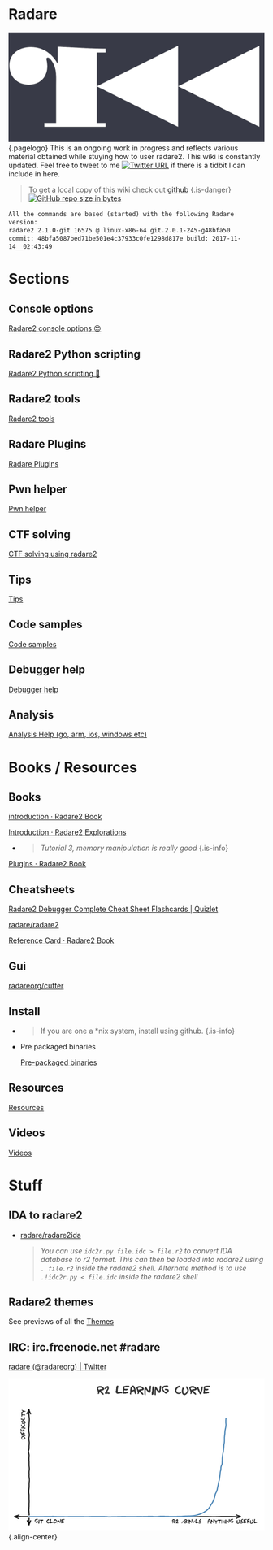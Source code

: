 # Radare
![R 2 Logo 3](/uploads/r-2-logo-3.png "R 2 Logo 3"){.pagelogo}
This is an ongoing work in progress and reflects various material obtained while stuying how to user radare2. This wiki is constantly updated. Feel free to tweet to me [![Twitter URL](https://img.shields.io/twitter/url/http/shields.io.svg?style=social)](https://twitter.com/securisec) if there is a tidbit I can include in here.

> To get a local copy of this wiki check out [github](https://github.com/securisec/radare2_wiki) {.is-danger} [![GitHub repo size in bytes](https://img.shields.io/github/repo-size/badges/shields.svg)](https://github.com/securisec/radare2_wiki)

    All the commands are based (started) with the following Radare version:
    radare2 2.1.0-git 16575 @ linux-x86-64 git.2.0.1-245-g48bfa50
    commit: 48bfa5087bed71be501e4c37933c0fe1298d817e build: 2017-11-14__02:43:49

# Sections

## Console options
[Radare2 console options :heart_eyes:](./Options)

## Radare2 Python scripting
[Radare2 Python scripting :snake:](./Radare2-Python-scripting)

## Radare2 tools
[Radare2 tools](./Radare2-tools)


## Radare Plugins
[Radare Plugins](./Radare-Plugins)


## Pwn helper
[Pwn helper](./Pwn-helper)


## CTF solving
[CTF solving using radare2](./CTF-solving-using-radare2)


## Tips
[Tips](./Tips)


## Code samples
[Code samples](./Code-samples)


## Debugger help
[Debugger help](./Debugger-help)


## Analysis
[Analysis Help (go, arm, ios, windows etc)](./Analysis-Help)

# Books / Resources

## Books

  [introduction · Radare2 Book](https://radare.gitbooks.io/radare2book/content/)

  [Introduction · Radare2 Explorations](https://monosource.gitbooks.io/radare2-explorations/content/)

  - > _Tutorial 3, memory manipulation is really good_ {.is-info}

  [Plugins · Radare2 Book](https://radare.gitbooks.io/radare2book/content/plugins/plugins.html)

## Cheatsheets

  [Radare2 Debugger Complete Cheat Sheet Flashcards | Quizlet](https://quizlet.com/182492323/radare2-debugger-complete-cheat-sheet-flash-cards/)

  [radare/radare2](https://github.com/radare/radare2/blob/master/doc/intro.md)

  [Reference Card · Radare2 Book](https://radare.gitbooks.io/radare2book/content/refcard/intro.html)

## Gui

  [radareorg/cutter](https://github.com/radareorg/cutter)

## Install

  - > If you are one a *nix system, install using github. {.is-info}

  - Pre packaged binaries

    [Pre-packaged binaries](http://radare.mikelloc.com/get/)

## Resources
[Resources](/home/resources)

## Videos
[Videos](/home/videos)

# Stuff

## IDA to radare2

  - [radare/radare2ida](https://github.com/radare/radare2ida)

    > _You can use `idc2r.py file.idc > file.r2` to convert IDA database to r2 format. This can then be loaded into radare2 using `. file.r2` inside the radare2 shell. Alternate method is to use `.!idc2r.py < file.idc` inside the radare2 shell_

## Radare2 themes

  See previews of all the [Themes](./themes) 

## **IRC: irc.freenode.net #radare** 

[radare (@radareorg) | Twitter](https://twitter.com/radareorg)

![R 2 Learning Curve](/uploads/r-2-learning-curve.png "R 2 Learning Curve"){.align-center}